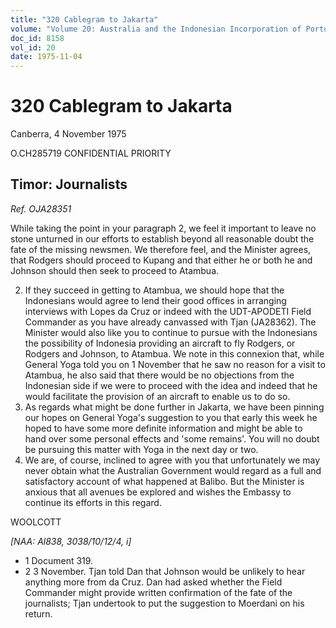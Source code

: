 ```yaml
---
title: "320 Cablegram to Jakarta"
volume: "Volume 20: Australia and the Indonesian Incorporation of Portuguese Timor, 1974-1976"
doc_id: 8158
vol_id: 20
date: 1975-11-04
---
```


# 320 Cablegram to Jakarta

Canberra, 4 November 1975

O.CH285719 CONFIDENTIAL PRIORITY

## Timor: Journalists

_Ref. OJA28351_

While taking the point in your paragraph 2, we feel it important to leave no stone unturned in our efforts to establish beyond all reasonable doubt the fate of the missing newsmen. We therefore feel, and the Minister agrees, that Rodgers should proceed to Kupang and that either he or both he and Johnson should then seek to proceed to Atambua.

  2. If they succeed in getting to Atambua, we should hope that the Indonesians would agree to lend their good offices in arranging interviews with Lopes da Cruz or indeed with the UDT-APODETI Field Commander as you have already canvassed with Tjan (JA28362). The Minister would also like you to continue to pursue with the Indonesians the possibility of Indonesia providing an aircraft to fly Rodgers, or Rodgers and Johnson, to Atambua. We note in this connexion that, while General Yoga told you on 1 November that he saw no reason for a visit to Atambua, he also said that there would be no objections from the Indonesian side if we were to proceed with the idea and indeed that he would facilitate the provision of an aircraft to enable us to do so.
  3. As regards what might be done further in Jakarta, we have been pinning our hopes on General Yoga's suggestion to you that early this week he hoped to have some more definite information and might be able to hand over some personal effects and 'some remains'. You will no doubt be pursuing this matter with Yoga in the next day or two.
  4. We are, of course, inclined to agree with you that unfortunately we may never obtain what the Australian Government would regard as a full and satisfactory account of what happened at Balibo. But the Minister is anxious that all avenues be explored and wishes the Embassy to continue its efforts in this regard.



WOOLCOTT

_[NAA: Al838, 3038/10/12/4, i]_

  * 1 Document 319.
  * 2 3 November. Tjan told Dan that Johnson would be unlikely to hear anything more from da Cruz. Dan had asked whether the Field Commander might provide written confirmation of the fate of the journalists; Tjan undertook to put the suggestion to Moerdani on his return.


